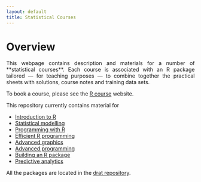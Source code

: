 ```yaml
---
layout: default
title: Statistical Courses
---
```


# Overview
<p align="justify">
This webpage contains description and materials for a number of **statistical courses**. Each course is associated with an R package tailored &mdash; for teaching purposes &mdash; to combine together the practical sheets with solutions, course notes and training data sets.
</p>

To book a course, please see the
[R course](http://www.ncl.ac.uk/maths/rcourse/") website.

This repository currently contains material for

 * [Introduction to R](nclRintroduction)
 * [Statistical modelling](nclRmodelling)
 * [Programming with R](nclRprogramming)
 * [Efficient R programming](nclRefficient)
 * [Advanced graphics](nclRggplot2)
 * [Advanced programming](nclRadvanced)
 * [Building an R package](nclRpackage)
 * [Predictive analytics](nclRpredictive)
 

All the packages are located in
the [drat repository](https://github.com/rcourses/drat).
